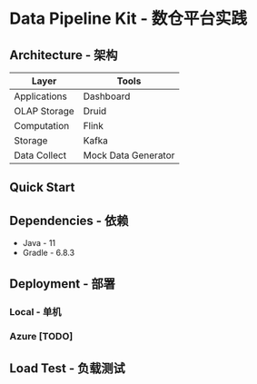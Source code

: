 # Data Pipeline Kit - 数仓平台实践

## Architecture - 架构
| Layer      | Tools |
| ----------- | ----------- |
| Applications | Dashboard  |
| OLAP Storage   | Druid     |
| Computation   | Flink     |
| Storage   | Kafka     |
| Data Collect   | Mock Data Generator  |

## Quick Start

## Dependencies - 依赖
* Java - 11
* Gradle - 6.8.3

## Deployment - 部署
### Local - 单机

### Azure [TODO]

## Load Test - 负载测试

